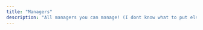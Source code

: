 ```yaml
---
title: "Managers"
description: "All managers you can manage! (I dont know what to put else here)"
---
```

